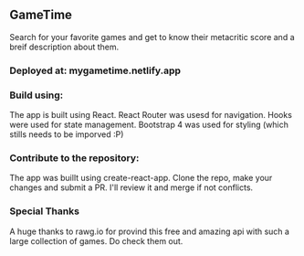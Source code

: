 ## GameTime

Search for your favorite games and get to know their metacritic score and a breif description about them.

### Deployed at: mygametime.netlify.app

### Build using:

The app is built using React. React Router was usesd for navigation. Hooks were used for state management. Bootstrap 4 was used for styling (which stills needs to be imporved :P)

### Contribute to the repository:

The app was buillt using create-react-app. Clone the repo, make your changes and submit a PR. I'll review it and merge if not conflicts.

### Special Thanks

A huge thanks to rawg.io for provind this free and amazing api with such a large collection of games. Do check them out.
